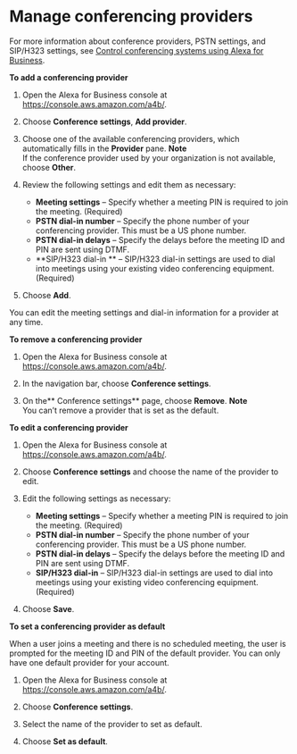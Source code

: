 # Manage conferencing providers<a name="manage-providers"></a>

For more information about conference providers, PSTN settings, and SIP/H323 settings, see [Control conferencing systems using Alexa for Business](setup-conferencing.md)\.

**To add a conferencing provider**

1. Open the Alexa for Business console at [https://console\.aws\.amazon\.com/a4b/](https://console.aws.amazon.com/a4b/)\.

1. Choose **Conference settings**, **Add provider**\.

1. Choose one of the available conferencing providers, which automatically fills in the **Provider** pane\.
**Note**  
If the conference provider used by your organization is not available, choose **Other**\.

1. Review the following settings and edit them as necessary:
   + **Meeting settings** – Specify whether a meeting PIN is required to join the meeting\. \(Required\)
   + **PSTN dial\-in number** – Specify the phone number of your conferencing provider\. This must be a US phone number\.
   + **PSTN dial\-in delays** – Specify the delays before the meeting ID and PIN are sent using DTMF\.
   + **SIP/H323 dial\-in ** – SIP/H323 dial\-in settings are used to dial into meetings using your existing video conferencing equipment\. \(Required\)

1. Choose **Add**\.

You can edit the meeting settings and dial\-in information for a provider at any time\.

**To remove a conferencing provider**

1. Open the Alexa for Business console at [https://console\.aws\.amazon\.com/a4b/](https://console.aws.amazon.com/a4b/)\.

1. In the navigation bar, choose **Conference settings**\.

1. On the** Conference settings** page, choose **Remove**\.
**Note**  
You can’t remove a provider that is set as the default\. 

**To edit a conferencing provider**

1. Open the Alexa for Business console at [https://console\.aws\.amazon\.com/a4b/](https://console.aws.amazon.com/a4b/)\.

1. Choose **Conference settings** and choose the name of the provider to edit\. 

1. Edit the following settings as necessary:
   + **Meeting settings** – Specify whether a meeting PIN is required to join the meeting\. \(Required\)
   + **PSTN dial\-in number** – Specify the phone number of your conferencing provider\. This must be a US phone number\.
   + **PSTN dial\-in delays** – Specify the delays before the meeting ID and PIN are sent using DTMF\.
   + **SIP/H323 dial\-in** – SIP/H323 dial\-in settings are used to dial into meetings using your existing video conferencing equipment\. \(Required\)

1. Choose **Save**\.

**To set a conferencing provider as default**

When a user joins a meeting and there is no scheduled meeting, the user is prompted for the meeting ID and PIN of the default provider\. You can only have one default provider for your account\.

1. Open the Alexa for Business console at [https://console\.aws\.amazon\.com/a4b/](https://console.aws.amazon.com/a4b/)\.

1. Choose **Conference settings**\.

1. Select the name of the provider to set as default\. 

1. Choose **Set as default**\.